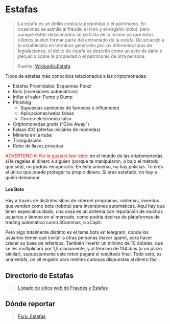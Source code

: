 # Estafas

>La estafa es un delito contra la propiedad o el patrimonio. En ocasiones se asimila al fraude, el timo y el engaño (dolo), pero aunque estén relacionados no se trata de lo mismo ya que estos últimos suelen formar parte del entramado de la estafa. De acuerdo a lo establecido en términos generales por los diferentes tipos de legislaciones, el delito de estafa es descrito como un acto de daño o perjuicio sobre la propiedad o el patrimonio de otra persona.
>
>Fuente: [Wikipedia:Estafa](https://es.wikipedia.org/wiki/Estafa)

Tipos de estafas más conocidos relacionados a las criptomonedas:

- Estafas Piramidales: Esquemas Ponzi
- Bots (inversiones automáticas)
- Inflar el valor: Pump y Dump
- Phishing
  - Supuestas opiniones de famosos o influencers
  - Aplicaciones/webs falsas
  - Correo electrónico falso
- Criptomonedas gratis ("Give Away")
- Falsas ICO (ofertas iniciales de monedas)
- Minería en la nube
- Triangulación
- Robo de llaves privadas

<span style="color:red">ADVERTENCIA: No te gustará leer esto:</span> en el mundo de las criptomonedas, si le regalas el dinero a alguien (porque te manipularon, o bajo el método que sea), no podrás recuperarlo. En este universo, no hay policías. Tú eres el único que puede proteger tu propio dinero. Si eres estafado, no hay a quién demandar. 

#### Los Bots <!-- {docsify-ignore} -->
Hay a través de distintos sitios de internet programas, sistemas, inventos que venden como bots (robots) para inversiones automáticas. Aquí hay que tener especial cuidado, una cosa es un sistema con reputación de muchos usuarios y tiempo en el mercado, como podría decirse de plataformas de trading automático como 3Commas, o xCapit.

Pero algo totalmente distinto es el tema bots en telegram, donde los usuarios tienen que invitar a otras personas (hacer spam), para hacer crecer su base de referidos. También invertir un mínimo de 10 dólares, que se les multiplicará por 1,5 diariamente, y al término de 134 días (o un plazo similar), supuestamente este robot pagará el resultado final. Todo esto, es una estafa, un vil engaño para mentes curiosas dispuestas al dinero fácil.

## Directorio de Estafas

> [Listado de sitios web de Fraudes y Estafas](https://www.locademiadigital.com/p/scam-alert.html)

## Dónde reportar

> [Foro: Estafas](https://github.com/locademiacripto/foro/discussions/categories/estafas)

